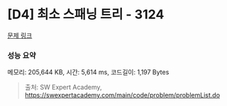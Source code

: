 # [D4] 최소 스패닝 트리 - 3124 

[문제 링크](https://swexpertacademy.com/main/code/problem/problemDetail.do?contestProbId=AV_mSnmKUckDFAWb) 

### 성능 요약

메모리: 205,644 KB, 시간: 5,614 ms, 코드길이: 1,197 Bytes



> 출처: SW Expert Academy, https://swexpertacademy.com/main/code/problem/problemList.do